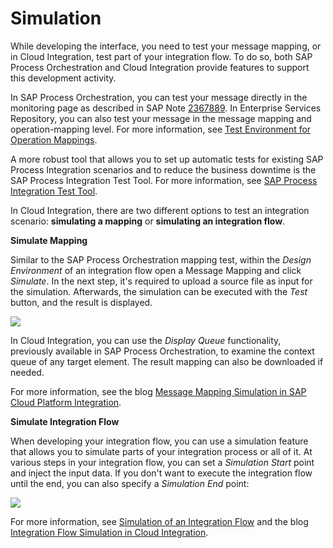 <!-- loioad7823647e1442ada5910295419918cc -->

# Simulation

While developing the interface, you need to test your message mapping, or in Cloud Integration, test part of your integration flow. To do so, both SAP Process Orchestration and Cloud Integration provide features to support this development activity.

In SAP Process Orchestration, you can test your message directly in the monitoring page as described in SAP Note [2367889](https://me.sap.com/notes/2367889). In Enterprise Services Repository, you can also test your message in the message mapping and operation-mapping level. For more information, see [Test Environment for Operation Mappings](https://help.sap.com/viewer/0b9668e854374d8fa3fc8ec327ff3693/LATEST/en-US/4bf411c6c0c33de4e10000000a42189e.html).

A more robust tool that allows you to set up automatic tests for existing SAP Process Integration scenarios and to reduce the business downtime is the SAP Process Integration Test Tool. For more information, see [SAP Process Integration Test Tool](https://help.sap.com/viewer/adce595d012841ceb85db272fbd9e5f5/7.5.latest/en-US).

In Cloud Integration, there are two different options to test an integration scenario: **simulating a mapping** or **simulating an integration flow**.

**Simulate Mapping**

Similar to the SAP Process Orchestration mapping test, within the *Design Environment* of an integration flow open a Message Mapping and click *Simulate*. In the next step, it's required to upload a source file as input for the simulation. Afterwards, the simulation can be executed with the *Test* button, and the result is displayed.

![](images/Logging_SimulateMapping_79bfb49.png)

In Cloud Integration, you can use the *Display Queue* functionality, previously available in SAP Process Orchestration, to examine the context queue of any target element. The result mapping can also be downloaded if needed.

For more information, see the blog [Message Mapping Simulation in SAP Cloud Platform Integration](https://blogs.sap.com/2017/05/26/message-mapping-simulation-in-sap-cloud-platform-integration/).

**Simulate Integration Flow**

When developing your integration flow, you can use a simulation feature that allows you to simulate parts of your integration process or all of it. At various steps in your integration flow, you can set a *Simulation Start* point and inject the input data. If you don't want to execute the integration flow until the end, you can also specify a *Simulation End* point:

![](images/Logging_SimulateIFlow_5f508c8.png)

For more information, see [Simulation of an Integration Flow](https://help.sap.com/viewer/368c481cd6954bdfa5d0435479fd4eaf/Cloud/en-US/2e2210b6db0c4fdb937b3a57d952f582.html) and the blog [Integration Flow Simulation in Cloud Integration](https://blogs.sap.com/2020/04/13/integration-flow-simulation-in-sap-cloud-platform-integration/).

